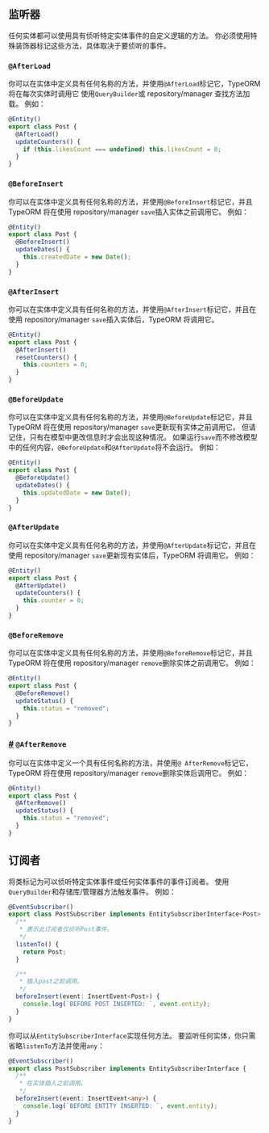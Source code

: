## 监听器

任何实体都可以使用具有侦听特定实体事件的自定义逻辑的方法。 你必须使用特殊装饰器标记这些方法，具体取决于要侦听的事件。

### `@AfterLoad`

你可以在实体中定义具有任何名称的方法，并使用`@AfterLoad`标记它，TypeORM 将在每次实体时调用它 使用`QueryBuilder`或 repository/manager 查找方法加载。 例如：

```typescript
@Entity()
export class Post {
  @AfterLoad()
  updateCounters() {
    if (this.likesCount === undefined) this.likesCount = 0;
  }
}
```

### `@BeforeInsert`

你可以在实体中定义具有任何名称的方法，并使用`@BeforeInsert`标记它，并且 TypeORM 将在使用 repository/manager `save`插入实体之前调用它。 例如：

```typescript
@Entity()
export class Post {
  @BeforeInsert()
  updateDates() {
    this.createdDate = new Date();
  }
}
```

### `@AfterInsert`

你可以在实体中定义具有任何名称的方法，并使用`@AfterInsert`标记它，并且在使用 repository/manager `save`插入实体后，TypeORM 将调用它。

```typescript
@Entity()
export class Post {
  @AfterInsert()
  resetCounters() {
    this.counters = 0;
  }
}
```

### `@BeforeUpdate`

你可以在实体中定义具有任何名称的方法，并使用`@BeforeUpdate`标记它，并且 TypeORM 将在使用 repository/manager `save`更新现有实体之前调用它。 但请记住，只有在模型中更改信息时才会出现这种情况。 如果运行`save`而不修改模型中的任何内容，`@BeforeUpdate`和`@AfterUpdate`将不会运行。 例如：

```typescript
@Entity()
export class Post {
  @BeforeUpdate()
  updateDates() {
    this.updatedDate = new Date();
  }
}
```

### `@AfterUpdate`

你可以在实体中定义具有任何名称的方法，并使用`@AfterUpdate`标记它，并且在使用 repository/manager `save`更新现有实体后，TypeORM 将调用它。 例如：

```typescript
@Entity()
export class Post {
  @AfterUpdate()
  updateCounters() {
    this.counter = 0;
  }
}
```

### `@BeforeRemove`

你可以在实体中定义具有任何名称的方法，并使用`@BeforeRemove`标记它，并且 TypeORM 将在使用 repository/manager `remove`删除实体之前调用它。 例如：

```typescript
@Entity()
export class Post {
  @BeforeRemove()
  updateStatus() {
    this.status = "removed";
  }
}
```

### [#](https://typeorm.io/#listeners-and-subscribers/afterremove) `@AfterRemove`

你可以在实体中定义一个具有任何名称的方法，并使用`@ AfterRemove`标记它，TypeORM 将在使用 repository/manager `remove`删除实体后调用它。 例如：

```typescript
@Entity()
export class Post {
  @AfterRemove()
  updateStatus() {
    this.status = "removed";
  }
}
```

## 订阅者

将类标记为可以侦听特定实体事件或任何实体事件的事件订阅者。 使用`QueryBuilder`和存储库/管理器方法触发事件。 例如：

```typescript
@EventSubscriber()
export class PostSubscriber implements EntitySubscriberInterface<Post> {
  /**
   * 表示此订阅者仅侦听Post事件。
   */
  listenTo() {
    return Post;
  }

  /**
   * 插入post之前调用。
   */
  beforeInsert(event: InsertEvent<Post>) {
    console.log(`BEFORE POST INSERTED: `, event.entity);
  }
}
```

你可以从`EntitySubscriberInterface`实现任何方法。 要监听任何实体，你只需省略`listenTo`方法并使用`any`：

```typescript
@EventSubscriber()
export class PostSubscriber implements EntitySubscriberInterface {
  /**
   * 在实体插入之前调用。
   */
  beforeInsert(event: InsertEvent<any>) {
    console.log(`BEFORE ENTITY INSERTED: `, event.entity);
  }
}
```

